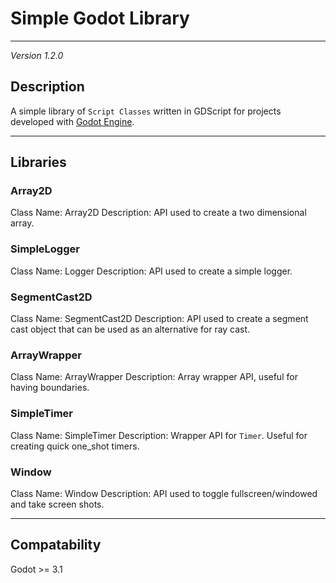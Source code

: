 # Simple Godot Library
---------------------

*Version 1.2.0*

## Description

A simple library of `Script Classes` written in GDScript for projects developed with [Godot Engine](https://godotengine.org).

-----------------------------------------------------------------------------------------------------------------------------

## Libraries

### Array2D

Class Name: Array2D
Description: API used to create a two dimensional array.

### SimpleLogger

Class Name: Logger
Description: API used to create a simple logger.

### SegmentCast2D

Class Name: SegmentCast2D
Description: API used to create a segment cast object that can be used as an alternative for ray cast.

### ArrayWrapper

Class Name: ArrayWrapper
Description: Array wrapper API, useful for having boundaries.

### SimpleTimer

Class Name: SimpleTimer
Description: Wrapper API for `Timer`.  Useful for creating quick one_shot timers.

### Window

Class Name: Window
Description: API used to toggle fullscreen/windowed and take screen shots.

----------------
## Compatability

Godot >= 3.1
